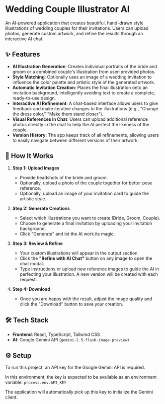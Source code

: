 # Wedding Couple Illustrator AI

An AI-powered application that creates beautiful, hand-drawn style illustrations of wedding couples for their invitations. Users can upload photos, generate custom artwork, and refine the results through an interactive AI chat.

## ✨ Features

- **AI Illustration Generation**: Creates individual portraits of the bride and groom or a combined couple's illustration from user-provided photos.
- **Style Matching**: Optionally uses an image of a wedding invitation to influence the color palette and artistic style of the generated artwork.
- **Automatic Invitation Creation**: Places the final illustration onto an invitation background, intelligently avoiding text to create a complete, ready-to-use design.
- **Interactive AI Refinement**: A chat-based interface allows users to give feedback and make iterative changes to the illustrations (e.g., "Change the dress color," "Make them stand closer").
- **Visual References in Chat**: Users can upload additional reference photos directly in the chat to help the AI perfect the likeness of the couple.
- **Version History**: The app keeps track of all refinements, allowing users to easily navigate between different versions of their artwork.

## 🚀 How It Works

1.  **Step 1: Upload Images**
    -   Provide headshots of the bride and groom.
    -   Optionally, upload a photo of the couple together for better pose reference.
    -   Optionally, upload an image of your invitation card to guide the artistic style.

2.  **Step 2: Generate Creations**
    -   Select which illustrations you want to create (Bride, Groom, Couple).
    -   Choose to generate a final invitation by uploading your invitation background.
    -   Click "Generate" and let the AI work its magic.

3.  **Step 3: Review & Refine**
    -   Your custom illustrations will appear in the output section.
    -   Click the **"Refine with AI Chat"** button on any image to open the chat modal.
    -   Type instructions or upload new reference images to guide the AI in perfecting your illustration. A new version will be created with each request.

4.  **Step 4: Download**
    -   Once you are happy with the result, adjust the image quality and click the "Download" button to save your creation.

## 🛠️ Tech Stack

-   **Frontend**: React, TypeScript, Tailwind CSS
-   **AI**: Google Gemini API (`gemini-2.5-flash-image-preview`)

## ⚙️ Setup

To run this project, an API key for the Google Gemini API is required.

In this environment, the key is expected to be available as an environment variable:
`process.env.API_KEY`

The application will automatically pick up this key to initialize the Gemini client.
